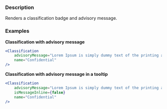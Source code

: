 ### Description
Renders a classification badge and advisory message.

### Examples

**Classification with advisory message**
```jsx
<Classification
    advisoryMessage="Lorem Ipsum is simply dummy text of the printing and typesetting industry. Lorem Ipsum has been the industry's standard dummy text ever since the 1500s, when an unknown printer took a galley of type and scrambled it to make a type specimen book."
    name="Confidential"
/>
```

**Classification with advisory message in a tooltip**
```jsx
<Classification
    advisoryMessage="Lorem Ipsum is simply dummy text of the printing and typesetting industry. Lorem Ipsum has been the industry's standard dummy text ever since the 1500s, when an unknown printer took a galley of type and scrambled it to make a type specimen book."
    isMessageInline={false}
    name="Confidential"
/>
```

